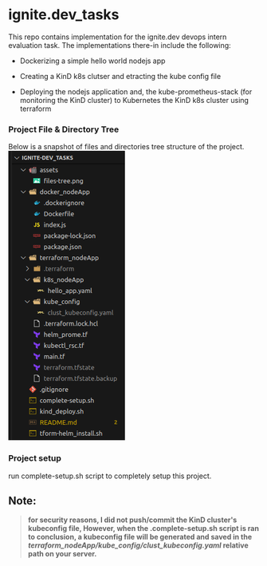 # ignite.dev_tasks

This repo contains implementation for the ignite.dev devops intern evaluation task. The implementations there-in include the following:

* Dockerizing a simple hello world nodejs app

* Creating a KinD k8s clutser and etracting the kube config file

* Deploying the nodejs application and, the kube-prometheus-stack (for monitoring the KinD cluster) to Kubernetes the KinD k8s cluster using terraform

### Project File & Directory Tree

Below is a snapshot of files and directories tree structure of the project.<br>
![A Snapshot of the Project files and directories](assets/files-tree.png "Files Tree")<br>

### Project setup

run complete-setup.sh script to completely setup this project.<br>

## Note:

> **for security reasons, I did not push/commit the KinD cluster's kubeconfig file, However, when the .complete-setup.sh script is ran to conclusion, a kubeconfig file will be generated and saved in the *terraform_nodeApp/kube_config/clust_kubeconfig.yaml* relative path on your server.**
